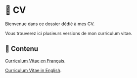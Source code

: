 # 📄 CV

Bienvenue dans ce dossier dédié à mes CV.

Vous trouverez ici plusieurs versions de mon curriculum vitae.

## 📂 Contenu

[Curriculum Vitae en Français](https://github.com/ThomasRubio/Portfolio/CV/CV_FR_RUBIO_Thomas.pdf).

[Curriculum Vitae in English](https://github.com/ThomasRubio/Portfolio/CV/CV_EN_RUBIO_Thomas.pdf).
